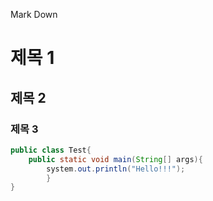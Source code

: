 Mark Down

# 제목 1
## 제목 2
### 제목 3

```java
public class Test{
    public static void main(String[] args){
        system.out.println("Hello!!!");
        }
}

